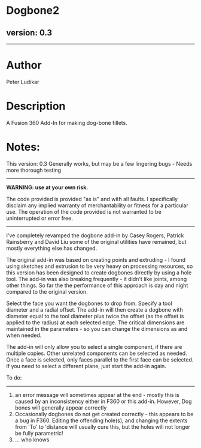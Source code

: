 Dogbone2
===
## version: 0.3
---

Author
===

Peter Ludikar

Description
===

A Fusion 360 Add-In for making dog-bone fillets.

Notes:
===
This version: 0.3  Generally works, but may be a few lingering bugs - Needs more thorough testing

---

**WARNING: use at your own risk.**

The code provided is provided "as is" and with all faults. I specifically disclaim any implied warranty of merchantability or fitness for a particular use. The operation of the code provided is not warranted to be uninterrupted or error free.

---

I've completely revamped the dogbone add-in by Casey Rogers, Patrick Rainsberry and David Liu
some of the original utilities have remained, but mostly everything else has changed.

The original add-in was based on creating points and extruding - I found using sketches and extrusion to be very heavy 
on processing resources, so this version has been designed to create dogbones directly by using a hole tool. The add-in was also breaking frequently - it didn't like joints, among other things.  So far the
the performance of this approach is day and night compared to the original version. 

Select the face you want the dogbones to drop from. Specify a tool diameter and a radial offset.
The add-in will then create a dogbone with diameter equal to the tool diameter plus twice the offset (as the offset is applied to the radius) at each selected edge.  The critical dimensions are maintained in the parameters - so you can change the dimensions as and when needed.  

The add-in will only allow you to select a single component, if there are multiple copies.  Other unrelated components can be selected as needed.  Once a face is selected, only faces parallel to the first face can be selected.  If you need to select a different plane, just start the add-in again.


To do:

---

1. an error message will sometimes appear at the end - mostly this is caused by an inconsistency either in F360 or this add-in.  However, Dog bones will generally appear correctly
2. Occasionally dogbones do not get created correctly - this appears to be a bug in F360.  Editing the offending hole(s), and changing the extents from 'To' to 'distance will usually cure this, but the holes will not longer be fully parametric!
3. ... who knows
